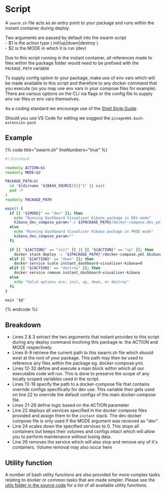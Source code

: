 # Script

A `swarm.sh` file acts as an entry point to your package and runs within the instant container during deploy.

Two arguments are passed by default into the swarm script\
\- $1 is the action type ( init|up|down|destroy )\
\- $2 is the MODE in which it is run (dev)

Due to this script running in the instant container, all references made to files within the package folder would need to be prefixed with the `PACKAGE_PATH` variable

To supply config option to your package, make use of env vars which will be made available to this script and therefore to any docker command that you execute (so you may use env vars in your compose files for example). There are various options on the CLI via flags or the config file to supply env var files or env vars themselves.

As a coding standard we encourage use of the [Shell Style Guide](https://google.github.io/styleguide/shellguide.html)

Should you use VS Code for editing we suggest the `pinage404.bash-extension-pack`&#x20;

## Example

{% code title="swarm.sh" lineNumbers="true" %}
```bash
#!/bin/bash

readonly ACTION=$1
readonly MODE=$2

PACKAGE_PATH=$(
  cd "$(dirname "${BASH_SOURCE[0]}")" || exit
  pwd -P
)
readonly PACKAGE_PATH

main() {
  if [[ "${MODE}" == "dev" ]]; then
    echo "Running Dashboard Visualiser Kibana package in DEV mode"
    kibana_dev_compose_param="-c ${PACKAGE_PATH}/docker-compose.dev.yml"
  else
    echo "Running Dashboard Visualiser Kibana package in PROD mode"
    kibana_dev_compose_param=""
  fi

  if [[ "${ACTION}" == "init" ]] || [[ "${ACTION}" == "up" ]]; then
    docker stack deploy -c "${PACKAGE_PATH}"/docker-compose.yml $kibana_dev_compose_param instant
  elif [[ "${ACTION}" == "down" ]]; then
    docker service scale instant_dashboard-visualiser-kibana=0
  elif [[ "${ACTION}" == "destroy" ]]; then
    docker service remove instant_dashboard-visualiser-kibana
  else
    echo "Valid options are: init, up, down, or destroy"
  fi
}

main "$@"
```
{% endcode %}

## Breakdown

* Lines 2 & 3 extract the two arguments that instant provides to this script during any deploy command involving this package ie. the ACTION and MODE respectively.
* Lines 6-9 retrieve the current path to this swarm.sh file which should exist at the root of your package. This path may then be used to reference any files within the package eg. docker-compose.yml.
* Lines 12-32 define and execute a main block within which all our executable code will run. This is done to preserve the scope of any locally scoped variables used in the script.
* Lines 13-19 specify the path to a docker-compose file that contains override configs specifically for dev use. This variable then gets used on line 22 to override the default configs of the main docker-compose file.
* Lines 21-29 define logic based on the ACTION parameter
* Line 22 deploys all services specified in the docker compose files provided and assign them to the `instant` stack. The dev docker compose file is only used if the MODE argument was received as "dev".
* Line 24 scales down the specified services to 0. This stops all containers but keeps their volumes and configs intact which will allow you to perform maintenance without losing data.
* Line 26 removes the service which will also stop and remove any of it's containers. Volume removal may also occur here

## Utility function

A number of bash utility functions are also provided for more complex tasks relating to docker or common tasks that are made simpler. Please see the [utils folder in the source code](https://github.com/jembi/platform/tree/main/utils) for a list of all available utility functions.
